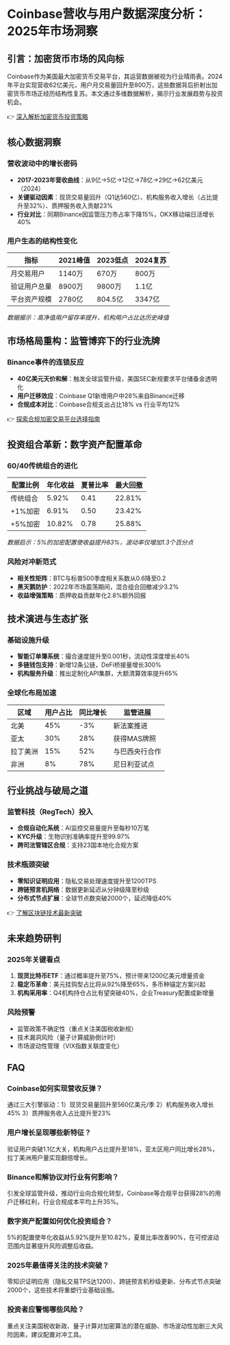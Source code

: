 # Coinbase营收与用户数据深度分析：2025年市场洞察

## 引言：加密货币市场的风向标
Coinbase作为美国最大加密货币交易平台，其运营数据被视为行业晴雨表。2024年平台实现营收62亿美元，用户月交易量回升至800万，这些数据背后折射出加密货币市场正经历结构性复苏。本文通过多维数据解析，揭示行业发展趋势与投资机会。

👉 [深入解析加密货币投资策略](https://bit.ly/okx_welcome)

## 核心数据洞察
### 营收波动中的增长密码
- **2017-2023年营收曲线**：从9亿→5亿→12亿→78亿→29亿→62亿美元（2024）
- **关键驱动因素**：现货交易量回升（Q1达560亿）、机构服务收入增长（占比提升至32%）、质押服务收入贡献23%
- **行业对比**：同期Binance因监管压力市占率下降15%，OKX移动端日活增长40%

### 用户生态的结构性变化
| 指标          | 2021峰值 | 2023低点 | 2024复苏 |
|---------------|----------|----------|----------|
| 月交易用户    | 1140万   | 670万    | 800万    |
| 验证用户总量  | 8900万   | 9800万   | 1.1亿    |
| 平台资产规模  | 2780亿   | 804.5亿  | 3347亿   |

*数据揭示：高净值用户留存率提升，机构用户占比达历史峰值*

## 市场格局重构：监管博弈下的行业洗牌
### Binance事件的连锁反应
- **40亿美元天价和解**：触发全球监管升级，美国SEC新规要求平台储备金透明化
- **用户迁移效应**：Coinbase Q1新增用户中28%来自Binance迁移
- **合规成本对比**：Coinbase合规支出占比18% vs 行业平均12%

👉 [探索合规加密交易平台选择指南](https://bit.ly/okx_welcome)

## 投资组合革新：数字资产配置革命
### 60/40传统组合的进化
| 配置比例 | 年化收益 | 夏普比率 | 最大回撤 |
|----------|----------|----------|----------|
| 传统组合 | 5.92%    | 0.41     | 22.81%   |
| +1%加密  | 6.91%    | 0.50     | 23.42%   |
| +5%加密  | 10.82%   | 0.78     | 25.88%   |

*数据启示：5%的加密配置使收益提升83%，波动率仅增加1.3个百分点*

### 风险对冲新范式
- **相关性矩阵**：BTC与标普500季度相关系数从0.6降至0.2
- **黑天鹅防护**：2022年市场震荡期间，混合组合回撤减少3.2%
- **收益增强策略**：质押收益贡献年化2.8%额外回报

## 技术演进与生态扩张
### 基础设施升级
- **智能订单簿系统**：撮合速度提升至0.001秒，流动性深度增长40%
- **多链钱包支持**：新增12条公链，DeFi桥接量增长300%
- **机构服务升级**：推出定制化API集群，大额清算效率提升65%

### 全球化布局加速
| 区域        | 用户占比 | 同比增长 | 监管进展 |
|-------------|----------|----------|----------|
| 北美        | 45%      | -3%      | 新法案推进 |
| 亚太        | 30%      | 28%      | 获得MAS牌照 |
| 拉丁美洲    | 15%      | 52%      | 与巴西央行合作 |
| 非洲        | 8%       | 78%      | 尼日利亚试点 |

## 行业挑战与破局之道
### 监管科技（RegTech）投入
- **合规自动化系统**：AI监控交易量提升至每秒10万笔
- **KYC升级**：生物识别准确率提升至99.97%
- **跨司法管辖区合规**：支持23国本地化合规方案

### 技术瓶颈突破
- **零知识证明应用**：隐私交易处理速度提升至1200TPS
- **跨链预言机网络**：数据更新延迟从分钟级降至秒级
- **分布式节点扩展**：全球节点数突破2000个，延迟降低40%

👉 [了解区块链技术最新突破](https://bit.ly/okx_welcome)

## 未来趋势研判
### 2025年关键看点
1. **现货比特币ETF**：通过概率提升至75%，预计带来1200亿美元增量资金
2. **稳定币革命**：美元挂钩型占比将从92%降至65%，多币种锚定方案兴起
3. **机构采用率**：Q4机构持仓占比有望突破40%，企业Treasury配置成新增量

### 风险预警
- 监管政策不确定性（重点关注美国税收新规）
- 技术漏洞风险（量子计算威胁倒计时）
- 市场波动性管理（VIX指数关联度变化）

## FAQ
### Coinbase如何实现营收反弹？
通过三大引擎驱动：1）现货交易量回升至560亿美元/季 2）机构服务收入增长45% 3）质押服务收入占比提升至23%

### 用户增长呈现哪些新特征？
验证用户突破1.1亿大关，机构用户占比提升至18%，亚太区用户同比增长28%，拉丁美洲用户量实现翻倍增长。

### Binance和解协议对行业有何影响？
引发全球监管升级，推动行业向合规化转型，Coinbase等合规平台获得28%的用户迁移红利，行业合规成本平均上升35%。

### 数字资产配置如何优化投资组合？
5%的配置使年化收益从5.92%提升至10.82%，夏普比率改善90%，在可控波动范围内显著提升风险调整后收益。

### 2025年最值得关注的技术突破？
零知识证明应用（隐私交易TPS达1200）、跨链预言机秒级更新、分布式节点突破2000个，这些技术将重塑行业基础设施。

### 投资者应警惕哪些风险？
重点关注美国税收新政、量子计算对加密算法的潜在威胁、市场波动性加剧三大风险因素，建议配置对冲工具。